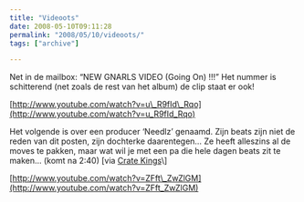 ```yaml
---
title: "Videoots"
date: 2008-05-10T09:11:28
permalink: "2008/05/10/videoots/"
tags: ["archive"]

---
```

Net in de mailbox: “NEW GNARLS VIDEO (Going On) !!!” Het nummer is schitterend (net zoals de rest van het album) de clip staat er ook!

[http://www.youtube.com/watch?v=u\_R9fId\_Rqo](http://www.youtube.com/watch?v=u_R9fId_Rqo)

Het volgende is over een producer ‘Needlz’ genaamd. Zijn beats zijn niet de reden van dit posten, zijn dochterke daarentegen… Ze heeft alleszins al de moves te pakken, maar wat wil je met een pa die hele dagen beats zit te maken… (komt na 2:40) \[via [Crate Kings](http://feeds.feedburner.com/~r/CrateKings/~3/285932693/ "http://feeds.feedburner.com/~r/CrateKings/~3/285932693/")\]

[http://www.youtube.com/watch?v=ZFft\_ZwZlGM](http://www.youtube.com/watch?v=ZFft_ZwZlGM)
